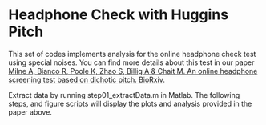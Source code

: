 # Headphone Check with Huggins Pitch

This set of codes implements analysis for the online headphone check test using special noises. You can find more details about this test in our paper [Milne A, Bianco R, Poole K, Zhao S, Billig A & Chait M. An online headphone screening test based on dichotic pitch. BioRxiv](https://www.biorxiv.org/content/10.1101/2020.07.21.214395v1).

Extract data by running step01_extractData.m in Matlab. The following steps, and figure scripts will display the plots and analysis provided in the paper above.
